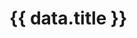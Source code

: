 <script setup>
  import Parameters from "../components/Parameters.vue";
  import PluginDemo from "../components/PluginDemo.vue";
  import { useData } from "vitepress";

  const { frontmatter: data } = useData()
</script>

# {{ data.title }} <Badge v-if="data.default" type="tip" text="Default" />

<style module>
h1 {
  display: flex;
  align-items: center;
  gap: 0.5rem;
}
</style>
